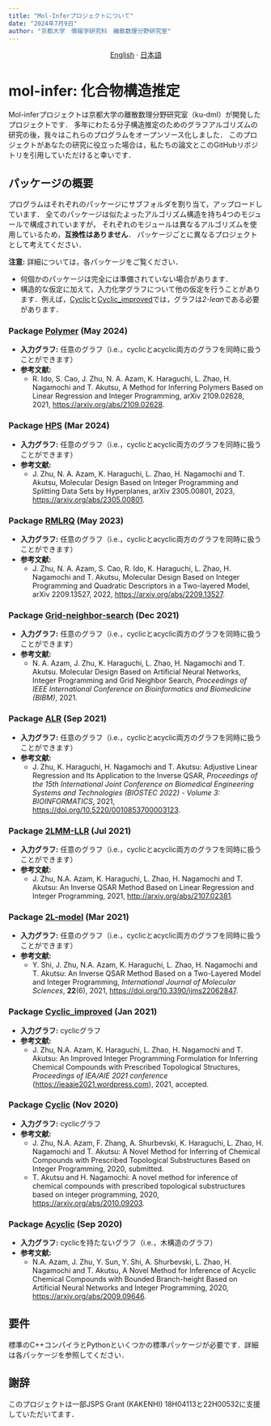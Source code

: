 ```yaml
---
title: "Mol-Inferプロジェクトについて"
date: "2024年7月9日"
author: "京都大学　情報学研究科　離散数理分野研究室"
---
```


<p align="center">
  <a href="/README.md">English</a>
  ·
  <a href="/README_jp.md">日本語</a>
</p>

# mol-infer: 化合物構造推定

Mol-inferプロジェクトは京都大学の離散数理分野研究室（ku-dml）が開発したプロジェクトです．
多年にわたる分子構造推定のためのグラフアルゴリズムの研究の後，我々はこれらのプログラムをオープンソース化しました．
このプロジェクトがあなたの研究に役立った場合は，私たちの論文とこのGitHubリポジトリを引用していただけると幸いです．

## パッケージの概要

プログラムはそれぞれのパッケージにサブフォルダを割り当て，アップロードしています．
全てのパッケージは似たよったアルゴリズム構造を持ち4つのモジュールで構成されていますが，
それぞれのモジュールは異なるアルゴリズムを使用しているため，**互換性はありません**．
パッケージごとに異なるプロジェクトとして考えてください．

**注意:** 詳細については，各パッケージをご覧ください．
- 何個かのパッケージは完全には準備されていない場合があります．
- 構造的な仮定に加えて，入力化学グラフについて他の仮定を行うことがあります．例えば，[Cyclic](Cyclic/)と[Cyclic_improved](Cyclic_improved/)では，グラフは*2-lean*である必要があります．

### Package [Polymer](Polymer/) (May 2024)
- **入力グラフ:** 任意のグラフ（i.e.，cyclicとacyclic両方のグラフを同時に扱うことができます）
- **参考文献:**
  - R. Ido, S. Cao, J. Zhu, N. A. Azam, K. Haraguchi, L. Zhao, H. Nagamochi and T. Akutsu, A Method for Inferring Polymers Based on Linear Regression and Integer Programming, arXiv 2109.02628, 2021, https://arxiv.org/abs/2109.02628.

### Package [HPS](HPS/) (Mar 2024)
- **入力グラフ:** 任意のグラフ（i.e.，cyclicとacyclic両方のグラフを同時に扱うことができます）
- **参考文献:**
  - J. Zhu, N. A. Azam, K. Haraguchi, L. Zhao, H. Nagamochi and T. Akutsu, Molecular Design Based on Integer Programming and Splitting Data Sets by Hyperplanes, arXiv 2305.00801, 2023, https://arxiv.org/abs/2305.00801.

### Package [RMLRQ](RMLRQ/) (May 2023)
- **入力グラフ:** 任意のグラフ（i.e.，cyclicとacyclic両方のグラフを同時に扱うことができます）
- **参考文献:**
  - J. Zhu, N. A. Azam, S. Cao, R. Ido, K. Haraguchi, L. Zhao, H. Nagamochi and T. Akutsu, Molecular Design Based on Integer Programming and Quadratic Descriptors in a Two-layered Model, arXiv 2209.13527, 2022, https://arxiv.org/abs/2209.13527.

### Package [Grid-neighbor-search](Grid-neighbor-search/) (Dec 2021)
- **入力グラフ:** 任意のグラフ（i.e.，cyclicとacyclic両方のグラフを同時に扱うことができます）
- **参考文献:**
  - N. A. Azam, J. Zhu, K. Haraguchi, L. Zhao, H. Nagamochi and T. Akutsu. Molecular Design Based on Artificial Neural Networks, Integer Programming and Grid Neighbor Search, *Proceedings of IEEE International Conference on Bioinformatics and Biomedicine (BIBM)*, 2021.

### Package [ALR](ALR/) (Sep 2021)
- **入力グラフ:** 任意のグラフ（i.e.，cyclicとacyclic両方のグラフを同時に扱うことができます）
- **参考文献:**
  - J. Zhu, K. Haraguchi, H. Nagamochi and T. Akutsu: Adjustive Linear Regression and Its Application to the Inverse QSAR, *Proceedings of the 15th International Joint Conference on Biomedical Engineering Systems and Technologies (BIOSTEC 2022) - Volume 3: BIOINFORMATICS*, 2021, https://doi.org/10.5220/0010853700003123.

### Package [2LMM-LLR](2LMM-LLR/) (Jul 2021)
- **入力グラフ:** 任意のグラフ（i.e.，cyclicとacyclic両方のグラフを同時に扱うことができます）
- **参考文献:** 
  - J. Zhu, N.A. Azam, K. Haraguchi, L. Zhao, H. Nagamochi and T. Akutsu: An Inverse QSAR Method Based on Linear Regression and Integer Programming, 2021, http://arxiv.org/abs/2107.02381.

### Package [2L-model](2L-model/) (Mar 2021)
- **入力グラフ:** 任意のグラフ（i.e.，cyclicとacyclic両方のグラフを同時に扱うことができます）
- **参考文献:**
  - Y. Shi, J. Zhu, N.A. Azam, K. Haraguchi, L. Zhao, H. Nagamochi and T. Akutsu: An Inverse QSAR Method Based on a Two-Layered Model and Integer Programming, *International Journal of Molecular Sciences*, **22**(6), 2021, https://doi.org/10.3390/ijms22062847. 

### Package [Cyclic_improved](Cyclic_improved/) (Jan 2021)
- **入力グラフ:** cyclicグラフ
- **参考文献:**
  - J. Zhu, N.A. Azam, K. Haraguchi, L. Zhao, H. Nagamochi and T. Akutsu: An Improved Integer Programming Formulation for Inferring Chemical Compounds with Prescribed Topological Structures, *Proceedings of IEA/AIE 2021 conference* (https://ieaaie2021.wordpress.com), 2021, accepted.

### Package [Cyclic](Cyclic/) (Nov 2020)
- **入力グラフ:** cyclicグラフ
- **参考文献:**
  - J. Zhu, N.A. Azam, F. Zhang, A. Shurbevski, K. Haraguchi, L. Zhao, H. Nagamochi and T. Akutsu: A Novel Method for Inferring of Chemical Compounds with Prescribed Topological Substructures Based on Integer Programming, 2020, submitted. 
  - T. Akutsu and H. Nagamochi: A novel method for inference of chemical compounds with prescribed topological substructures based on integer programming, 2020, https://arxiv.org/abs/2010.09203.

### Package [Acyclic](Acyclic/) (Sep 2020)
- **入力グラフ:** cyclicを持たないグラフ（i.e.，木構造のグラフ）
- **参考文献:**
  - N.A. Azam, J. Zhu, Y. Sun, Y. Shi, A. Shurbevski, L. Zhao, H. Nagamochi and T. Akutsu, A Novel Method for Inference of Acyclic Chemical Compounds with Bounded Branch-height Based on Artificial Neural Networks and Integer Programming, 2020, https://arxiv.org/abs/2009.09646.


## 要件

標準のC++コンパイラとPythonといくつかの標準パッケージが必要です．詳細は各パッケージを参照してください．

## 謝辞

このプロジェクトは一部JSPS Grant (KAKENHI) 18H04113と22H00532に支援していただいてます．

